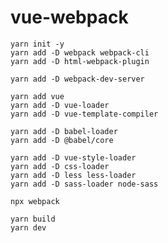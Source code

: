 # vue-webpack
```
yarn init -y
yarn add -D webpack webpack-cli
yarn add -D html-webpack-plugin
```
```
yarn add -D webpack-dev-server
```
```
yarn add vue
yarn add -D vue-loader
yarn add -D vue-template-compiler
```
```
yarn add -D babel-loader
yarn add -D @babel/core
```
```
yarn add -D vue-style-loader
yarn add -D css-loader
yarn add -D less less-loader
yarn add -D sass-loader node-sass
```
```
npx webpack
```
```
yarn build
yarn dev
```
